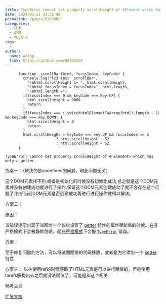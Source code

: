 ```yaml
---
title: TypeError Cannot set property scrollHeight of #Element which has only a getter
date: 2024-01-21 03:32:45
permalink: /pages/526090/
categories:
  - 技术
  - 前端
  - VUE学习
tags:
  - 
author: 
  name: aXing
  link: https://github.com/08163356
---
```

```
      function _scrollBar(html, focusIndex, keyCode) {
        console.log("lx3 test _scrollBar",
          "\nhtml.scrollHeight 1= ", html.scrollHeight,
          "\nhtml focusIndex = focusIndex", html.length,
          "\nhtml.length =")
        if(focusIndex === 0 && keyCode === key.UP) {
          html.scrollHeight = 2000
          return
        }
        if(focusIndex === (_switchHtmlElementToArray(html).length - 1) && keyCode === key.DOWN) {
          html.scrollHeight = 0
          return
        }
        html.scrollHeight = keyCode === key.UP && focusIndex >= 5
                       ? html.scrollHeight - 52
                       : html.scrollHeight + 52
      }
```



```
TypeError: Cannot set property scrollHeight of #<Element> which has only a getter
```

方案一：（解决的是undefined的问题，和此问题无关）

这个DOM元素找不到,或者是初始化的时候没有初始化成功,总之就是这个DOM元素并没有创建成功就进行了操作.保证这个DOM元素创建成功了就不会存在这个问题了.判断当前DOM元素是否创建成功再进行进行操作就得以解决。

方案二：

原因：

该错误提示出现于试图给一个仅仅设置了 [getter](https://developer.mozilla.org/en-US/docs/Web/JavaScript/Reference/Functions/get) 特性的属性赋新值的时候。在非严格模式下会被静默忽略，而在[严格模式](https://developer.mozilla.org/en-US/docs/Web/JavaScript/Reference/Strict_mode)下会报 [`TypeError`](https://developer.mozilla.org/zh-CN/docs/Web/JavaScript/Reference/Global_Objects/TypeError) 错误。

方案：

至于修复问题的方法，可以将试图赋值的代码移除，或者是为它添加一个 [setter](https://developer.mozilla.org/en-US/docs/Web/JavaScript/Reference/Functions/set) 特性

方案三：
以往使用ref的时候获取了HTML元素是可以进行赋值的，但是使用torefs解构出去之后就没法赋值了，可能是和这个相关

[参考文档](https://developer.mozilla.org/zh-CN/docs/Web/JavaScript/Reference/Errors/Getter_only)

[扩展文档](https://developer.mozilla.org/zh-CN/docs/Web/JavaScript/Reference/Global_Objects/Object/defineProperty)


